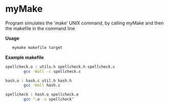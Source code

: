 # myMake
Program simulates the 'make' UNIX command, by calling myMake and then the makefile in the command line

**Usage**
```bash
   mymake makefile target
```

**Example makefile**
```bash
spellcheck.o : utils.h spellcheck.h spellcheck.c
        gcc -Wall -c spellcheck.c

hash.o : hash.c util.h hash.h
        gcc -Wall hash.c

spellcheck : hash.o spellcheck.o
        gcc *.o -o spellcheck"
 ```
 
